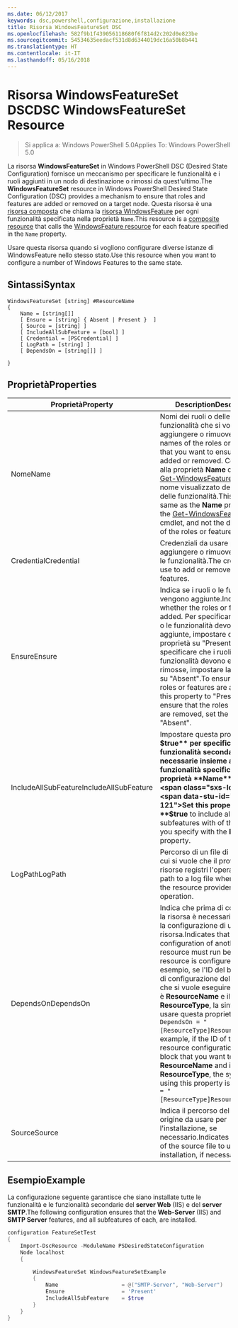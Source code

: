 ```yaml
---
ms.date: 06/12/2017
keywords: dsc,powershell,configurazione,installazione
title: Risorsa WindowsFeatureSet DSC
ms.openlocfilehash: 582f9b1f439056118680f6f814d2c202d0e823be
ms.sourcegitcommit: 54534635eedacf531d8d6344019dc16a50b8b441
ms.translationtype: HT
ms.contentlocale: it-IT
ms.lasthandoff: 05/16/2018
---
```

# <a name="dsc-windowsfeatureset-resource"></a><span data-ttu-id="bea3c-103">Risorsa WindowsFeatureSet DSC</span><span class="sxs-lookup"><span data-stu-id="bea3c-103">DSC WindowsFeatureSet Resource</span></span>

> <span data-ttu-id="bea3c-104">Si applica a: Windows PowerShell 5.0</span><span class="sxs-lookup"><span data-stu-id="bea3c-104">Applies To: Windows PowerShell 5.0</span></span>

<span data-ttu-id="bea3c-105">La risorsa **WindowsFeatureSet** in Windows PowerShell DSC (Desired State Configuration) fornisce un meccanismo per specificare le funzionalità e i ruoli aggiunti in un nodo di destinazione o rimossi da quest'ultimo.</span><span class="sxs-lookup"><span data-stu-id="bea3c-105">The **WindowsFeatureSet** resource in Windows PowerShell Desired State Configuration (DSC) provides a mechanism to ensure that roles and features are added or removed on a target node.</span></span>
<span data-ttu-id="bea3c-106">Questa risorsa è una [risorsa composta](authoringResourceComposite.md) che chiama la [risorsa WindowsFeature](windowsfeatureResource.md) per ogni funzionalità specificata nella proprietà `Name`.</span><span class="sxs-lookup"><span data-stu-id="bea3c-106">This resource is a [composite resource](authoringResourceComposite.md) that calls the [WindowsFeature resource](windowsfeatureResource.md) for each feature specified in the `Name` property.</span></span>

<span data-ttu-id="bea3c-107">Usare questa risorsa quando si vogliono configurare diverse istanze di WindowsFeature nello stesso stato.</span><span class="sxs-lookup"><span data-stu-id="bea3c-107">Use this resource when you want to configure a number of Windows Features to the same state.</span></span>

## <a name="syntax"></a><span data-ttu-id="bea3c-108">Sintassi</span><span class="sxs-lookup"><span data-stu-id="bea3c-108">Syntax</span></span>

```
WindowsFeatureSet [string] #ResourceName
{
    Name = [string[]]
    [ Ensure = [string] { Absent | Present }  ]
    [ Source = [string] ]
    [ IncludeAllSubFeature = [bool] ]
    [ Credential = [PSCredential] ]
    [ LogPath = [string] ]
    [ DependsOn = [string[]] ]

}
```

## <a name="properties"></a><span data-ttu-id="bea3c-109">Proprietà</span><span class="sxs-lookup"><span data-stu-id="bea3c-109">Properties</span></span>

|  <span data-ttu-id="bea3c-110">Proprietà</span><span class="sxs-lookup"><span data-stu-id="bea3c-110">Property</span></span>  |  <span data-ttu-id="bea3c-111">Description</span><span class="sxs-lookup"><span data-stu-id="bea3c-111">Description</span></span>   |
|---|---|
| <span data-ttu-id="bea3c-112">Nome</span><span class="sxs-lookup"><span data-stu-id="bea3c-112">Name</span></span>| <span data-ttu-id="bea3c-113">Nomi dei ruoli o delle funzionalità che si vogliono aggiungere o rimuovere.</span><span class="sxs-lookup"><span data-stu-id="bea3c-113">The names of the roles or features that you want to ensure are added or removed.</span></span> <span data-ttu-id="bea3c-114">Corrisponde alla proprietà **Name** del cmdlet [Get-WindowsFeature](https://technet.microsoft.com/en-us/library/jj205469.aspx) e non al nome visualizzato dei ruoli o delle funzionalità.</span><span class="sxs-lookup"><span data-stu-id="bea3c-114">This is the same as the **Name** property of the [Get-WindowsFeature](https://technet.microsoft.com/en-us/library/jj205469.aspx) cmdlet, and not the display name of the roles or features.</span></span>|
| <span data-ttu-id="bea3c-115">Credential</span><span class="sxs-lookup"><span data-stu-id="bea3c-115">Credential</span></span>| <span data-ttu-id="bea3c-116">Credenziali da usare per aggiungere o rimuovere i ruoli o le funzionalità.</span><span class="sxs-lookup"><span data-stu-id="bea3c-116">The credentials to use to add or remove the roles or features.</span></span>|
| <span data-ttu-id="bea3c-117">Ensure</span><span class="sxs-lookup"><span data-stu-id="bea3c-117">Ensure</span></span>| <span data-ttu-id="bea3c-118">Indica se i ruoli o le funzionalità vengono aggiunte.</span><span class="sxs-lookup"><span data-stu-id="bea3c-118">Indicates whether the roles or features are added.</span></span> <span data-ttu-id="bea3c-119">Per specificare che i ruoli o le funzionalità devono essere aggiunte, impostare questa proprietà su "Present". Per specificare che i ruoli o le funzionalità devono essere rimosse, impostare la proprietà su "Absent".</span><span class="sxs-lookup"><span data-stu-id="bea3c-119">To ensure that the roles or features are added, set this property to "Present" To ensure that the roles or features are removed, set the property to "Absent".</span></span>|
| <span data-ttu-id="bea3c-120">IncludeAllSubFeature</span><span class="sxs-lookup"><span data-stu-id="bea3c-120">IncludeAllSubFeature</span></span>| <span data-ttu-id="bea3c-121">Impostare questa proprietà su **$true** per specificare tutte le funzionalità secondarie necessarie insieme alla funzionalità specificata con la proprietà **Name**.</span><span class="sxs-lookup"><span data-stu-id="bea3c-121">Set this property to **$true** to include all required subfeatures with of the features you specify with the **Name** property.</span></span>|
| <span data-ttu-id="bea3c-122">LogPath</span><span class="sxs-lookup"><span data-stu-id="bea3c-122">LogPath</span></span>| <span data-ttu-id="bea3c-123">Percorso di un file di registro in cui si vuole che il provider di risorse registri l'operazione.</span><span class="sxs-lookup"><span data-stu-id="bea3c-123">The path to a log file where you want the resource provider to log the operation.</span></span>|
| <span data-ttu-id="bea3c-124">DependsOn</span><span class="sxs-lookup"><span data-stu-id="bea3c-124">DependsOn</span></span>| <span data-ttu-id="bea3c-125">Indica che prima di configurare la risorsa è necessario eseguire la configurazione di un'altra risorsa.</span><span class="sxs-lookup"><span data-stu-id="bea3c-125">Indicates that the configuration of another resource must run before this resource is configured.</span></span> <span data-ttu-id="bea3c-126">Ad esempio, se l'ID del blocco script di configurazione della risorsa che si vuole eseguire per primo è __ResourceName__ e il tipo è __ResourceType__, la sintassi per usare questa proprietà è `DependsOn = "[ResourceType]ResourceName"`.</span><span class="sxs-lookup"><span data-stu-id="bea3c-126">For example, if the ID of the resource configuration script block that you want to run first is __ResourceName__ and its type is __ResourceType__, the syntax for using this property is `DependsOn = "[ResourceType]ResourceName"`.</span></span>|
| <span data-ttu-id="bea3c-127">Source</span><span class="sxs-lookup"><span data-stu-id="bea3c-127">Source</span></span>| <span data-ttu-id="bea3c-128">Indica il percorso del file di origine da usare per l'installazione, se necessario.</span><span class="sxs-lookup"><span data-stu-id="bea3c-128">Indicates the location of the source file to use for installation, if necessary.</span></span>|

## <a name="example"></a><span data-ttu-id="bea3c-129">Esempio</span><span class="sxs-lookup"><span data-stu-id="bea3c-129">Example</span></span>

<span data-ttu-id="bea3c-130">La configurazione seguente garantisce che siano installate tutte le funzionalità e le funzionalità secondarie del **server Web** (IIS) e del **server SMTP**.</span><span class="sxs-lookup"><span data-stu-id="bea3c-130">The following configuration ensures that the **Web-Server** (IIS) and **SMTP Server** features, and all subfeatures of each, are installed.</span></span>

```powershell
configuration FeatureSetTest
{
    Import-DscResource -ModuleName PSDesiredStateConfiguration
    Node localhost
    {

        WindowsFeatureSet WindowsFeatureSetExample
        {
            Name                    = @("SMTP-Server", "Web-Server")
            Ensure                  = 'Present'
            IncludeAllSubFeature    = $true
        }
    }
}
```